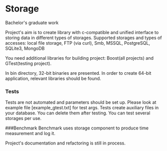 # Storage
Bachelor's graduate work

Project's aim is to create library with c-compatible and unified interface to storing data in different types of storages.
Supported storages and types of accesses: local file storage, FTP (via curl), Smb, MSSQL, PostgreSQL, SQLite3, MongoDB

You need additional libraries for building project: Boost(all projects) and GTest(testing project).

In bin directory, 32-bit binaries are presented. In order to create 64-bit application, relevant libraries should be found.


### Tests
Tests are not automated and parameters should be set up. Please look at example file [example_gtest.txt] for test args.
Tests create auxiliary files in your database. You can delete them after testing. You can test several storages per use.

###Benchmark
Benchmark uses storage component to produce time measurement and log it.


Project's documentation and refactoring is still in process.